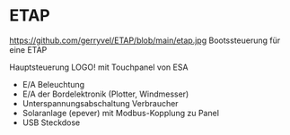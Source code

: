 # ETAP 
https://github.com/gerryvel/ETAP/blob/main/etap.jpg
Bootssteuerung für eine ETAP

Hauptsteuerung LOGO! mit Touchpanel von ESA
- E/A Beleuchtung
- E/A der Bordelektronik (Plotter, Windmesser)
- Unterspannungsabschaltung Verbraucher
- Solaranlage (epever) mit Modbus-Kopplung zu Panel
- USB Steckdose
